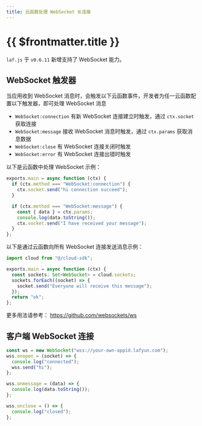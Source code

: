 ```yaml
---
title: 云函数处理 WebSocket 长连接
---
```


# {{ $frontmatter.title }}

`laf.js` 于 `v0.6.11` 新增支持了 WebSocket 能力。

## WebSocket 触发器

当应用收到 WebSocket 消息时，会触发以下云函数事件，开发者为任一云函数配置以下触发器，即可处理 WebSocket 消息

- `WebSocket:connection` 有新 WebSocket 连接建立时触发，通过 `ctx.socket` 获取连接
- `WebSocket:message` 接收 WebSocket 消息时触发，通过 `ctx.params` 获取消息数据
- `WebSocket:close` 有 WebSocket 连接关闭时触发
- `WebSocket:error` 有 WebSocket 连接出错时触发

以下是云函数中处理 WebSocket 示例：

```ts
exports.main = async function (ctx) {
  if (ctx.method === "WebSocket:connection") {
    ctx.socket.send("hi connection succeed");
  }

  if (ctx.method === "WebSocket:message") {
    const { data } = ctx.params;
    console.log(data.toString());
    ctx.socket.send("I have received your message");
  }
};
```

以下是通过云函数向所有 WebSocket 连接发送消息示例：

```ts
import cloud from "@/cloud-sdk";

exports.main = async function (ctx) {
  const sockets: Set<WebSocket> = cloud.sockets;
  sockets.forEach((socket) => {
    socket.send("Everyone will receive this message");
  });
  return "ok";
};
```

更多用法请参考： https://github.com/websockets/ws

## 客户端 WebSocket 连接

```js
const ws = new WebSocket("wss://your-own-appid.lafyun.com");
wss.onopen = (socket) => {
  console.log("connected");
  wss.send("hi");
};

wss.onmessage = (data) => {
  console.log(data.toString());
};

wss.onclose = () => {
  console.log("closed");
};
```

